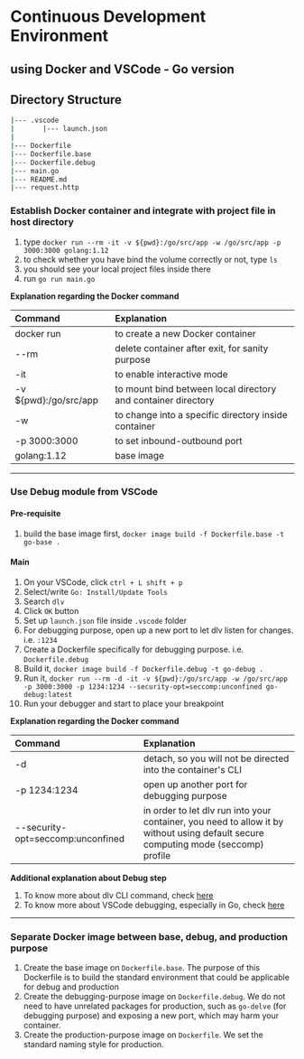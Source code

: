 # Continuous Development Environment
## using Docker and VSCode - Go version

## Directory Structure
```bash
|--- .vscode
|       |--- launch.json
|
|--- Dockerfile
|--- Dockerfile.base
|--- Dockerfile.debug
|--- main.go
|--- README.md
|--- request.http
```

### Establish Docker container and integrate with project file in host directory
1. type `docker run --rm -it -v ${pwd}:/go/src/app -w /go/src/app -p 3000:3000 golang:1.12`
2. to check whether you have bind the volume correctly or not, type `ls`
3. you should see your local project files inside there
4. run `go run main.go`

**Explanation regarding the Docker command**

| Command               | Explanation                                                     |
| :-------------------- | :-------------------------------------------------------------- |
| docker run            | to create a new Docker container                                |
| --rm                  | delete container after exit, for sanity purpose                 |
| -it                   | to enable interactive mode                                      |
| -v ${pwd}:/go/src/app | to mount bind between local directory and container directory   |
| -w                    | to change into a specific directory inside container            |
| -p 3000:3000          | to set inbound-outbound port                                    |
| golang:1.12           | base image                                                      |

___
### Use Debug module from VSCode
#### Pre-requisite
1. build the base image first, `docker image build -f Dockerfile.base -t go-base .`

#### Main
1. On your VSCode, click `ctrl + L shift + p`
2. Select/write `Go: Install/Update Tools`
3. Search `dlv` 
4. Click `OK` button
5. Set up `launch.json` file inside `.vscode` folder
6. For debugging purpose, open up a new port to let dlv listen for changes. i.e. `:1234`
7. Create a Dockerfile specifically for debugging purpose. i.e. `Dockerfile.debug`
8. Build it, `docker image build -f Dockerfile.debug -t go-debug .`
9. Run it, `docker run --rm -d -it -v ${pwd}:/go/src/app -w /go/src/app -p 3000:3000 -p 1234:1234 --security-opt=seccomp:unconfined go-debug:latest`
10. Run your debugger and start to place your breakpoint

**Explanation regarding the Docker command**

| Command                           | Explanation                                                                                                                          |
| :-------------------------------- | :----------------------------------------------------------------------------------------------------------------------------------- |
| -d                                | detach, so you will not be directed into the container's CLI                                                                         |
| -p 1234:1234                      | open up another port for debugging purpose                                                                                           |
| --security-opt=seccomp:unconfined | in order to let dlv run into your container, you need to allow it by without using default secure computing mode (seccomp) profile   |

**Additional explanation about Debug step**
1. To know more about dlv CLI command, check [here](https://github.com/go-delve/delve/blob/master/Documentation/usage/dlv.md)
2. To know more about VSCode debugging, especially in Go, check [here](https://github.com/Microsoft/vscode-go/wiki/Debugging-Go-code-using-VS-Code)

___
### Separate Docker image between base, debug, and production purpose
1. Create the base image on `Dockerfile.base`. The purpose of this Dockerfile is to build the standard environment that could be applicable for debug and production
2. Create the debugging-purpose image on `Dockerfile.debug`. We do not need to have unrelated packages for production, such as `go-delve` (for debugging purpose) and exposing a new port, which may harm your container.
3. Create the production-purpose image on `Dockerfile`. We set the standard naming style for production.